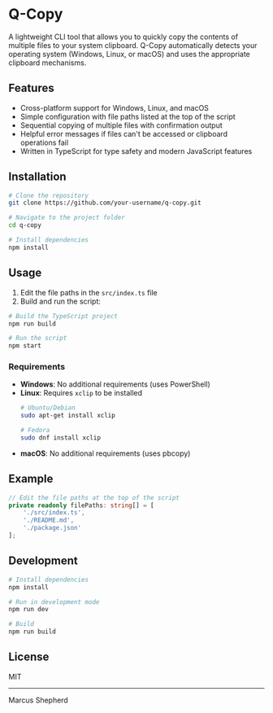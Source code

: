 # Q-Copy

A lightweight CLI tool that allows you to quickly copy the contents of multiple files to your system clipboard. Q-Copy automatically detects your operating system (Windows, Linux, or macOS) and uses the appropriate clipboard mechanisms.

## Features

- Cross-platform support for Windows, Linux, and macOS
- Simple configuration with file paths listed at the top of the script
- Sequential copying of multiple files with confirmation output
- Helpful error messages if files can't be accessed or clipboard operations fail
- Written in TypeScript for type safety and modern JavaScript features

## Installation

```bash
# Clone the repository
git clone https://github.com/your-username/q-copy.git

# Navigate to the project folder
cd q-copy

# Install dependencies
npm install
```

## Usage

1. Edit the file paths in the `src/index.ts` file
2. Build and run the script:

```bash
# Build the TypeScript project
npm run build

# Run the script
npm start
```

### Requirements

- **Windows**: No additional requirements (uses PowerShell)
- **Linux**: Requires `xclip` to be installed
  ```bash
  # Ubuntu/Debian
  sudo apt-get install xclip
  
  # Fedora
  sudo dnf install xclip
  ```
- **macOS**: No additional requirements (uses pbcopy)

## Example

```typescript
// Edit the file paths at the top of the script
private readonly filePaths: string[] = [
    './src/index.ts',
    './README.md',
    './package.json'
];
```

## Development

```bash
# Install dependencies
npm install

# Run in development mode
npm run dev

# Build
npm run build
```

## License

MIT

---

Marcus Shepherd
